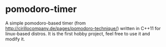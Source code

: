 # pomodoro-timer
A simple pomodoro-based timer (from http://cirillocompany.de/pages/pomodoro-technique/) written in C++11 for linux-based distros.
It is the first hobby project, feel free to use it and modify it.
